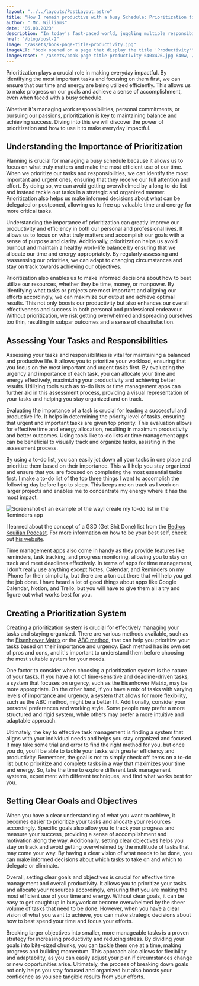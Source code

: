 ```yaml
---
layout: "../../layouts/PostLayout.astro"
title: "How I remain productive with a busy Schedule: Prioritization tips to make everyday impactful"
author: " Mr. Williams"
date: "06.08.2023"
description: "In today's fast-paced world, juggling multiple responsibilities and commitments has become the norm. With a completely packed schedule, it can be challenging to stay productive and accomplish everything on our to-do list. However, by implementing effective strategies and prioritizing tasks, it is possible to maintain productivity even in the midst of a hectic schedule."
href: "/blog/post-2"
image: "/assets/book-page-title-productivity.jpg"
imageALT: "book opened on a page that display the title 'Productivity'"
imageSrcset: " /assets/book-page-title-productivity-640x426.jpg 640w, /assets/book-page-title-productivity.jpg 1920w, /assets/book-page-title-productivity-2400x1600.jpg 2400w"
---
```


Prioritization plays a crucial role in making everyday impactful. By identifying the most important tasks and focusing on them first, we can ensure that our time and energy are being utilized efficiently. This allows us to make progress on our goals and achieve a sense of accomplishment, even when faced with a busy schedule.

Whether it's managing work responsibilities, personal commitments, or pursuing our passions, prioritization is key to maintaining balance and achieving success. Diving into this we will discover the power of prioritization and how to use it to make everyday impactful.

## Understanding the Importance of Prioritization

Planning is crucial for managing a busy schedule because it allows us to focus on what truly matters and make the most efficient use of our time. When we prioritize our tasks and responsibilities, we can identify the most important and urgent ones, ensuring that they receive our full attention and effort. By doing so, we can avoid getting overwhelmed by a long to-do list and instead tackle our tasks in a strategic and organized manner. Prioritization also helps us make informed decisions about what can be delegated or postponed, allowing us to free up valuable time and energy for more critical tasks.

Understanding the importance of prioritization can greatly improve our productivity and efficiency in both our personal and professional lives. It allows us to focus on what truly matters and accomplish our goals with a sense of purpose and clarity. Additionally, prioritization helps us avoid burnout and maintain a healthy work-life balance by ensuring that we allocate our time and energy appropriately. By regularly assessing and reassessing our priorities, we can adapt to changing circumstances and stay on track towards achieving our objectives.

Prioritization also enables us to make informed decisions about how to best utilize our resources, whether they be time, money, or manpower. By identifying what tasks or projects are most important and aligning our efforts accordingly, we can maximize our output and achieve optimal results. This not only boosts our productivity but also enhances our overall effectiveness and success in both personal and professional endeavour. Without prioritization, we risk getting overwhelmed and spreading ourselves too thin, resulting in subpar outcomes and a sense of dissatisfaction.

## Assessing Your Tasks and Responsibilities

Assessing your tasks and responsibilities is vital for maintaining a balanced and productive life. It allows you to prioritize your workload, ensuring that you focus on the most important and urgent tasks first. By evaluating the urgency and importance of each task, you can allocate your time and energy effectively, maximizing your productivity and achieving better results. Utilizing tools such as to-do lists or time management apps can further aid in this assessment process, providing a visual representation of your tasks and helping you stay organized and on track.

Evaluating the importance of a task is crucial for leading a successful and productive life. It helps in determining the priority level of tasks, ensuring that urgent and important tasks are given top priority. This evaluation allows for effective time and energy allocation, resulting in maximum productivity and better outcomes. Using tools like to-do lists or time management apps can be beneficial to visually track and organize tasks, assisting in the assessment process.

By using a to-do list, you can easily jot down all your tasks in one place and prioritize them based on their importance. This will help you stay organized and ensure that you are focused on completing the most essential tasks first. I make a to-do list of the top three things I want to accomplish the following day before I go to sleep. This keeps me on track as I work on larger projects and enables me to concentrate my energy where it has the most impact.

![Screenshot of an example of the wayI create my to-do list in the Reminders app](/assets/reminders-app-gsd.jpg)

I learned about the concept of a GSD (Get Shit Done) list from the [Bedros Keuilian Podcast](https://bedroskeuilian.com/podcast/). For more information on how to be your best self, check out [his website](https://bedroskeuilian.com/).

Time management apps also come in handy as they provide features like reminders, task tracking, and progress monitoring, allowing you to stay on track and meet deadlines effectively. In terms of apps for time management, I don't really use anything except Notes, Calendar, and Reminders on my iPhone for their simplicity, but there are a ton out there that will help you get the job done. I have heard a lot of good things about apps like Google Calendar, Notion, and Trello, but you will have to give them all a try and figure out what works best for you.

## Creating a Prioritization System

Creating a prioritization system is crucial for effectively managing your tasks and staying organized. There are various methods available, such as the [Eisenhower Matrix](https://asana.com/resources/eisenhower-matrix) or the [ABC method](https://timeanalyticssoftware.com/abc-method/), that can help you prioritize your tasks based on their importance and urgency. Each method has its own set of pros and cons, and it's important to understand them before choosing the most suitable system for your needs.

One factor to consider when choosing a prioritization system is the nature of your tasks. If you have a lot of time-sensitive and deadline-driven tasks, a system that focuses on urgency, such as the Eisenhower Matrix, may be more appropriate. On the other hand, if you have a mix of tasks with varying levels of importance and urgency, a system that allows for more flexibility, such as the ABC method, might be a better fit. Additionally, consider your personal preferences and working style. Some people may prefer a more structured and rigid system, while others may prefer a more intuitive and adaptable approach.

Ultimately, the key to effective task management is finding a system that aligns with your individual needs and helps you stay organized and focused. It may take some trial and error to find the right method for you, but once you do, you'll be able to tackle your tasks with greater efficiency and productivity. Remember, the goal is not to simply check off items on a to-do list but to prioritize and complete tasks in a way that maximizes your time and energy. So, take the time to explore different task management systems, experiment with different techniques, and find what works best for you.

## Setting Clear Goals and Objectives

When you have a clear understanding of what you want to achieve, it becomes easier to prioritize your tasks and allocate your resources accordingly. Specific goals also allow you to track your progress and measure your success, providing a sense of accomplishment and motivation along the way. Additionally, setting clear objectives helps you stay on track and avoid getting overwhelmed by the multitude of tasks that may come your way. By having a clear vision of what needs to be done, you can make informed decisions about which tasks to take on and which to delegate or eliminate.

Overall, setting clear goals and objectives is crucial for effective time management and overall productivity. It allows you to prioritize your tasks and allocate your resources accordingly, ensuring that you are making the most efficient use of your time and energy. Without clear goals, it can be easy to get caught up in busywork or become overwhelmed by the sheer volume of tasks that need to be done. However, when you have a clear vision of what you want to achieve, you can make strategic decisions about how to best spend your time and focus your efforts.

Breaking larger objectives into smaller, more manageable tasks is a proven strategy for increasing productivity and reducing stress. By dividing your goals into bite-sized chunks, you can tackle them one at a time, making progress and building momentum. This approach also allows for flexibility and adaptability, as you can easily adjust your plan if circumstances change or new opportunities arise. Ultimately, the process of breaking down goals not only helps you stay focused and organized but also boosts your confidence as you see tangible results from your efforts.
